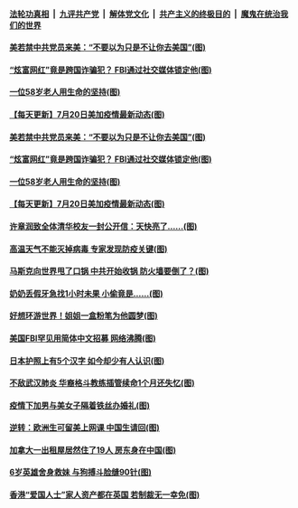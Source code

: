 ####  [法轮功真相](../../../../basic/blob/master/README.md?t=07210702) &nbsp;|&nbsp; [九评共产党](../../../../9ping.md/blob/master/README.md?t=07210702) &nbsp;|&nbsp; [解体党文化](../../../../jtdwh.md/blob/master/README.md?t=07210702)  &nbsp;|&nbsp; [共产主义的终极目的](../../../../gczydzjmd.md/blob/master/README.md?t=07210702) &nbsp;|&nbsp; [魔鬼在统治我们的世界](../../../../mgztzwmdsj.md/blob/master/README.md?t=07210702) 


#### [美若禁中共党员来美：“不要以为只是不让你去美国”(图)](../pages/p3/940348.md?t=07210702) 

#### [“炫富网红”竟是跨国诈骗犯？ FBI通过社交媒体锁定他(图)](../pages/p3/940331.md?t=07210702) 

#### [一位58岁老人用生命的坚持(图)](../pages/p3/940339.md?t=07210702) 

#### [【每天更新】7月20日美加疫情最新动态(图)](../pages/p3/938379.md?t=07210702) 



#### [美若禁中共党员来美：“不要以为只是不让你去美国”(图)](../pages/p3/940348.md?t=07210702) 

#### [“炫富网红”竟是跨国诈骗犯？ FBI通过社交媒体锁定他(图)](../pages/p3/940331.md?t=07210702) 

#### [一位58岁老人用生命的坚持(图)](../pages/p3/940339.md?t=07210702) 

#### [【每天更新】7月20日美加疫情最新动态(图)](../pages/p3/938379.md?t=07210702) 


#### [许章润致全体清华校友一封公开信：天快亮了……(图)](../pages/p3/940267.md?t=07210702) 

#### [高温天气不能灭掉病毒 专家发现防疫关键(图)](../pages/p3/940268.md?t=07210702) 

#### [马斯克向世界甩了口锅 中共开始收锅 防火墙要倒了？(图)](../pages/p3/940265.md?t=07210702) 

#### [奶奶丢假牙急找1小时未果 小偷竟是……(图)](../pages/p3/940234.md?t=07210702) 

#### [好想环游世界！姐姐一盒粉笔为他圆梦(图)](../pages/p3/940227.md?t=07210702) 

#### [美国FBI罕见用简体中文招募 网络沸腾(图)](../pages/p3/940191.md?t=07210702) 

#### [日本护照上有5个汉字 如今却少有人认识(图)](../pages/p3/940186.md?t=07210702) 

#### [不敌武汉肺炎 华裔格斗教练插管续命1个月还失忆(图)](../pages/p3/940163.md?t=07210702) 


#### [疫情下加男与美女子隔着铁丝办婚礼(图)](../pages/p3/940131.md?t=07210702) 

#### [逆转：欧洲生可留美上网课 中国生请回(图)](../pages/p3/940073.md?t=07210702) 

#### [加拿大一出租屋居然住了19人 房东身在中国(图)](../pages/p3/940046.md?t=07210702) 

#### [6岁英雄舍身救妹 与狗搏斗脸缝90针(图)](../pages/p3/940048.md?t=07210702) 

#### [香港“爱国人士”家人资产都在英国 若制裁无一幸免(图)](../pages/p3/940047.md?t=07210702) 

